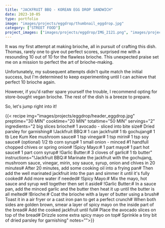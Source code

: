 ```yaml
---
title: "JACKFRUIT BBQ - KOREAN EGG DROP SANDWICH"
date: 2023-10-05
type: portfolio
image: "images/projects/eggdrop/thumbnail_eggdrop.jpg"
category: ["STREET FOOD"]
project_images: ["images/projects/eggdrop/IMG_2121.png", "images/projects/eggdrop/IMG_2124.png"]
---
```

It was my first attempt at making brioche, all in pursuit of crafting this dish. Thomas, rarely one to give out perfect scores, surprised me with a resounding 10 out of 10 for the flawless brioche. This unexpected praise set me on a mission to perfect the art of brioche-making.

Unfortunately, my subsequent attempts didn't quite match the initial success, but I'm determined to keep experimenting until I can achieve that perfect 10 brioche again.

However, if you'd rather spare yourself the trouble, I recommend opting for store-bought vegan brioche. The rest of the dish is a breeze to prepare.

So, let's jump right into it!

{{< recipe 
img="images/projects/eggdrop/header_eggdrop.jpg"
preptime="30 MIN" 
cooktime="20 MIN" 
totaltime="50 MIN" 
servings="2" 
ingredients="2 big slices brioche# 1 avocado - sliced into bite size# Dried parsley for garnishing# !Jackfruit BBQ:# 1 can jackfruit# 1 tb gochujang# 1 tb Lee Kum Kee mushroom sauce# 1 tsp vinegar# 1 tsp mirin# 1 tsp soy sauce# (optional) 1/2 tb corn syrup# 1 small onion - minced #1 handfull chopped chives or spring onion# !Spicy Mayo:# 1 part mayo# 1 part hot sauce# 1 part corn syrup# !Garlic Butter:# 3 cloves of garlic# 1 tb butter" 
instructions="!Jackfruit BBQ:# Marinate the jackfruit with the gochujang, mushroom sauce, vinegar, mirin, soy sauce, syrup, onion and chives in 20 minutes# After 20 minutes, add some cooking oil into a frying pan# Then add the well marinated jackfruit into the pan and simmer it until it's fully cooked# Add more water if needed# !Spicy Mayo:# Mix the mayo, hot sauce and syrup well together then set it aside# !Garlic Butter:# In a sauce pan, add the minced garlic and the butter then heat it up until the butter is all melted# !Brioche:# Coat the brioche with a layer of butter using a brush# Toast it in a air fryer or a cast iron pan to get a perfect crunch# When both sides are golden brown, smear a layer of spicy mayo on the inside part of the bread# Add the cooked jackfruit until full# Place the avocado slices on top of the bread# Drizzle some extra spicy mayo on top# Sprinkle a tiny bit of dried parsley for garnishing"
notes="">}}



